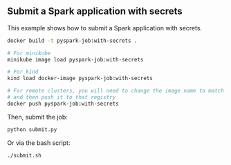 ## Submit a Spark application with secrets

This example shows how to submit a Spark application with secrets.
```bash
docker build -t pyspark-job:with-secrets .
```
```bash
# For minikube
minikube image load pyspark-job:with-secrets
```
```bash
# For kind
kind load docker-image pyspark-job:with-secrets
```
```bash
# For remote clusters, you will need to change the image name to match your registry,
# and then push it to that registry
docker push pyspark-job:with-secrets
```
Then, submit the job:
```bash
python submit.py
```
Or via the bash script:
```bash
./submit.sh
```

